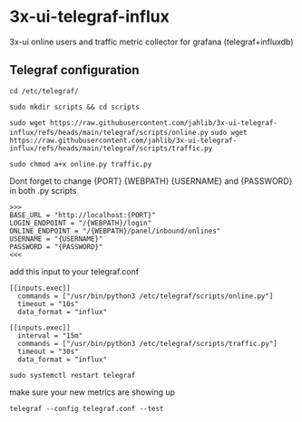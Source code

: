 # 3x-ui-telegraf-influx
3x-ui online users and traffic metric collector for grafana (telegraf+influxdb)

## Telegraf configuration

`cd /etc/telegraf/`

`sudo mkdir scripts && cd scripts`

`sudo wget https://raw.githubusercontent.com/jahlib/3x-ui-telegraf-influx/refs/heads/main/telegraf/scripts/online.py`
`sudo wget https://raw.githubusercontent.com/jahlib/3x-ui-telegraf-influx/refs/heads/main/telegraf/scripts/traffic.py`

`sudo chmod a+x online.py traffic.py`

Dont forget to change {PORT} {WEBPATH} {USERNAME} and {PASSWORD} in both .py scripts
```
>>>
BASE_URL = "http://localhost:{PORT}"
LOGIN_ENDPOINT = "/{WEBPATH}/login"
ONLINE_ENDPOINT = "/{WEBPATH}/panel/inbound/onlines"
USERNAME = "{USERNAME}"
PASSWORD = "{PASSWORD}"
<<<
```

add this input to your telegraf.conf
```
[[inputs.exec]]
  commands = ["/usr/bin/python3 /etc/telegraf/scripts/online.py"]
  timeout = "10s"
  data_format = "influx"

[[inputs.exec]]
  interval = "15m"
  commands = ["/usr/bin/python3 /etc/telegraf/scripts/traffic.py"]
  timeout = "30s"
  data_format = "influx"

```

`sudo systemctl restart telegraf`

make sure your new metrics are showing up

`telegraf --config telegraf.conf --test`

